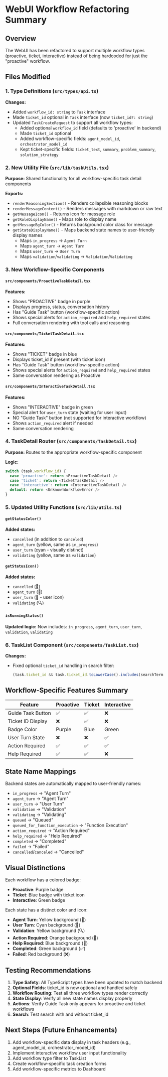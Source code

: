 # WebUI Workflow Refactoring Summary

## Overview
The WebUI has been refactored to support multiple workflow types (proactive, ticket, interactive) instead of being hardcoded for just the "proactive" workflow.

## Files Modified

### 1. Type Definitions (`src/types/api.ts`)
**Changes:**
- Added `workflow_id: string` to `Task` interface
- Made `ticket_id` optional in `Task` interface (now `ticket_id?: string`)
- Updated `TaskCreateRequest` to support all workflow types:
  - Added optional `workflow_id` field (defaults to 'proactive' in backend)
  - Made `ticket_id` optional
  - Added workflow-specific fields: `agent_model_id`, `orchestrator_model_id`
  - Kept ticket-specific fields: `ticket_text`, `summary`, `problem_summary`, `solution_strategy`

### 2. New Utility File (`src/lib/taskUtils.tsx`)
**Purpose:** Shared functionality for all workflow-specific task detail components

**Exports:**
- `renderReasoningSection()` - Renders collapsible reasoning blocks
- `renderMessageContent()` - Renders messages with markdown or raw text
- `getMessageIcon()` - Returns icon for message role
- `getRoleDisplayName()` - Maps role to display name
- `getMessageBgColor()` - Returns background color class for message
- `getStateDisplayName()` - Maps backend state names to user-friendly display names
  - Maps `in_progress` → `Agent Turn`
  - Maps `agent_turn` → `Agent Turn`
  - Maps `user_turn` → `User Turn`
  - Maps `validation`/`validating` → `Validation`/`Validating`

### 3. New Workflow-Specific Components

#### `src/components/ProactiveTaskDetail.tsx`
**Features:**
- Shows "PROACTIVE" badge in purple
- Displays progress, status, conversation history
- Has "Guide Task" button (workflow-specific action)
- Shows special alerts for `action_required` and `help_required` states
- Full conversation rendering with tool calls and reasoning

#### `src/components/TicketTaskDetail.tsx`
**Features:**
- Shows "TICKET" badge in blue
- Displays ticket_id if present (with ticket icon)
- Has "Guide Task" button (workflow-specific action)
- Shows special alerts for `action_required` and `help_required` states
- Same conversation rendering as Proactive

#### `src/components/InteractiveTaskDetail.tsx`
**Features:**
- Shows "INTERACTIVE" badge in green
- Special alert for `user_turn` state (waiting for user input)
- NO "Guide Task" button (not supported for interactive workflow)
- Shows `action_required` alert if needed
- Same conversation rendering

### 4. TaskDetail Router (`src/components/TaskDetail.tsx`)
**Purpose:** Routes to the appropriate workflow-specific component

**Logic:**
```typescript
switch (task.workflow_id) {
  case 'proactive': return <ProactiveTaskDetail />
  case 'ticket': return <TicketTaskDetail />
  case 'interactive': return <InteractiveTaskDetail />
  default: return <UnknownWorkflowError />
}
```

### 5. Updated Utility Functions (`src/lib/utils.ts`)

#### `getStatusColor()`
**Added states:**
- `cancelled` (in addition to `canceled`)
- `agent_turn` (yellow, same as `in_progress`)
- `user_turn` (cyan - visually distinct)
- `validating` (yellow, same as `validation`)

#### `getStatusIcon()`
**Added states:**
- `cancelled` (🚫)
- `agent_turn` (🔄)
- `user_turn` (👤 - user icon)
- `validating` (🔍)

#### `isRunningStatus()`
**Updated logic:**
Now includes: `in_progress`, `agent_turn`, `user_turn`, `validation`, `validating`

### 6. TaskList Component (`src/components/TaskList.tsx`)
**Changes:**
- Fixed optional `ticket_id` handling in search filter:
  ```typescript
  (task.ticket_id && task.ticket_id.toLowerCase().includes(searchTerm.toLowerCase()))
  ```

## Workflow-Specific Features Summary

| Feature | Proactive | Ticket | Interactive |
|---------|-----------|--------|-------------|
| Guide Task Button | ✅ | ✅ | ❌ |
| Ticket ID Display | ❌ | ✅ | ❌ |
| Badge Color | Purple | Blue | Green |
| User Turn State | ❌ | ❌ | ✅ |
| Action Required | ✅ | ✅ | ✅ |
| Help Required | ✅ | ✅ | ❌ |

## State Name Mappings

Backend states are automatically mapped to user-friendly names:
- `in_progress` → "Agent Turn"
- `agent_turn` → "Agent Turn"
- `user_turn` → "User Turn"
- `validation` → "Validation"
- `validating` → "Validating"
- `queued` → "Queued"
- `queued_for_function_execution` → "Function Execution"
- `action_required` → "Action Required"
- `help_required` → "Help Required"
- `completed` → "Completed"
- `failed` → "Failed"
- `cancelled`/`canceled` → "Cancelled"

## Visual Distinctions

Each workflow has a colored badge:
- **Proactive**: Purple badge
- **Ticket**: Blue badge with ticket icon
- **Interactive**: Green badge

Each state has a distinct color and icon:
- **Agent Turn**: Yellow background (🔄)
- **User Turn**: Cyan background (👤)
- **Validation**: Yellow background (🔍)
- **Action Required**: Orange background (🔶)
- **Help Required**: Blue background (💬)
- **Completed**: Green background (✅)
- **Failed**: Red background (❌)

## Testing Recommendations

1. **Type Safety**: All TypeScript types have been updated to match backend
2. **Optional Fields**: ticket_id is now optional and handled safely
3. **Workflow Routing**: Test all three workflow types render correctly
4. **State Display**: Verify all new state names display properly
5. **Actions**: Verify Guide Task only appears for proactive and ticket workflows
6. **Search**: Test search with and without ticket_id

## Next Steps (Future Enhancements)

1. Add workflow-specific data display in task headers (e.g., agent_model_id, orchestrator_model_id)
2. Implement interactive workflow user input functionality
3. Add workflow type filter to TaskList
4. Create workflow-specific task creation forms
5. Add workflow-specific metrics to Dashboard
